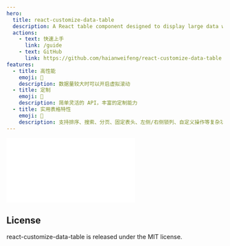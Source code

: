 ```yaml
---
hero:
  title: react-customize-data-table
  description: A React table component designed to display large data with high performance.
  actions:
    - text: 快速上手
      link: /guide
    - text: GitHub
      link: https://github.com/haianweifeng/react-customize-data-table
features:
  - title: 高性能
    emoji: 🚀
    description: 数据量较大时可以开启虚拟滚动
  - title: 定制
    emoji: 🎨
    description: 简单灵活的 API，丰富的定制能力
  - title: 实用表格特性
    emoji: 💎
    description: 支持排序、搜索、分页、固定表头、左侧/右侧锁列、自定义操作等复杂功能
---
```


<embed src="../README.md"></embed>

## License

react-customize-data-table is released under the MIT license.

<style>
.dumi-default-hero-title {
    font-size: 72px;
}
</style>
